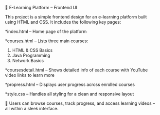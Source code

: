 📘 E-Learning Platform – Frontend UI

This project is a simple frontend design for an e-learning platform built using HTML and CSS. It includes the following key pages:

*index.html – Home page of the platform

*courses.html – Lists three main courses:

1. HTML & CSS Basics
2. Java Programming
3. Network Basics
   
*coursesdetail.html – Shows detailed info of each course with YouTube video links to learn more

*propress.html – Displays user progress across enrolled courses

*style.css – Handles all styling for a clean and responsive layout

🧠 Users can browse courses, track progress, and access learning videos – all within a sleek interface.
